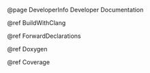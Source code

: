 @page DeveloperInfo Developer Documentation

@ref BuildWithClang

@ref ForwardDeclarations 

@ref Doxygen

@ref Coverage
